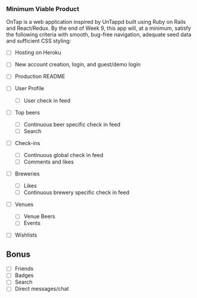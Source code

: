 ### Minimum Viable Product

OnTap is a web application inspired by UnTappd built using Ruby on Rails and React/Redux. By the end of Week 9, this app will, at a minimum, satisfy the following criteria with smooth, bug-free navigation, adequate seed data and sufficient CSS styling:

- [ ] Hosting on Heroku
- [ ] New account creation, login, and guest/demo login
- [ ] Production README
- [ ] User Profile
  - [ ] User check in feed
- [ ] Top beers
  - [ ] Continuous beer specific check in feed
  - [ ] Search
- [ ] Check-ins
  - [ ] Continuous global check in feed
  - [ ] Comments and likes
- [ ] Breweries
  - [ ] Likes
  - [ ] Continuous brewery specific check in feed
- [ ] Venues
  - [ ] Venue Beers
  - [ ] Events
- [ ] Wishlists


## Bonus

- [ ] Friends
- [ ] Badges
- [ ] Search
- [ ] Direct messages/chat
